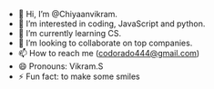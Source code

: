 - 👋 Hi, I’m @Chiyaanvikram.
- 👀 I’m interested in coding, JavaScript and python.
- 🌱 I’m currently learning CS.
- 💞️ I’m looking to collaborate on top companies.
- 📫 How to reach me (codorado444@gmail.com)
- 😄 Pronouns: Vikram.S
- ⚡ Fun fact: to make some smiles 

<!---
Chiyanvikram/Chiyanvikram is a ✨ special ✨ repository because its `README.md` (this file) appears on your GitHub profile.
You can click the Preview link to take a look at your changes.
--->
